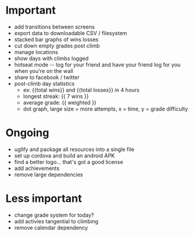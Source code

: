 # Important
- add transitions between screens
- export data to downloadable CSV / filesystem
- stacked bar graphs of wins losses
- cut down empty grades post climb
- manage locations
- show days with climbs logged
- hotseat mode -- log for your friend and have your friend log for you when you're on the wall
- share to facebook / twitter
- post-climb day statistics
    - ex: {{total wins}} and {{total losses}} in 4 hours
    - longest streak: {{ 7 wins }}
    - average grade: {{ weighted }}
    - dot graph, large size = more attempts, x = time, y = grade difficulty

# Ongoing
- uglify and package all resources into a single file
- set up cordova and build an android APK
- find a better logo... that's got a good license
- add achievements
- remove large dependencies

# Less important
- change grade system for today?
- add activies tangential to climbing
- remove calendar dependency

